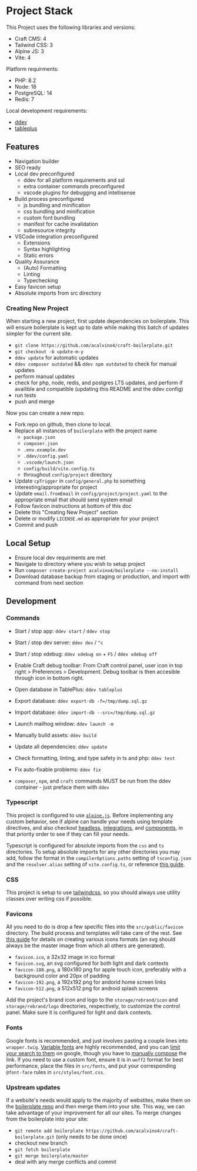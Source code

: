 # Project Stack

This Project uses the following libraries and versions:

- Craft CMS: 4
- Tailwind CSS: 3
- Alpine JS: 3
- Vite: 4

Platform requirments:

- PHP: 8.2
- Node: 18
- PostgreSQL: 14
- Redis: 7

Local development requirements:

- [ddev](https://ddev.readthedocs.io/en/stable/#macos-homebrew)
- [tableplus](https://formulae.brew.sh/cask/tableplus)

## Features

- Navigation builder
- SEO ready
- Local dev preconfigured
  - ddev for all platform requirements and ssl
  - extra container commands preconfigured
  - vscode plugins for debugging and intellisense
- Build process preconfigured
  - js bundling and minification
  - css bundling and minification
  - custom font bundling
  - manifest for cache invalidation
  - subresource integrity
- VSCode integration preconfigured
  - Extensions
  - Syntax highlighting
  - Static errors
- Quality Assurance
  - (Auto) Formatting
  - Linting
  - Typechecking
- Easy favicon setup
- Absolute imports from src directory

### Creating New Project

When starting a new project, first update dependencies on boilerplate. This will ensure boilerplate is kept up to date while making this batch of updates simpler for the current site.

- `git clone https://github.com/acalvino4/craft-boilerplate.git`
- `git checkout -b update-m-y`
- `ddev update` for automatic updates
- `ddev composer outdated` && `ddev npm outdated` to check for manual updates
- perform manual updates
- check for php, node, redis, and postgres LTS updates, and perform if availible and compatible (updating this README and the ddev config)
- run tests
- push and merge

Now you can create a new repo.

- Fork repo on github, then clone to local.
- Replace all instances of `boilerplate` with the project name
  - `package.json`
  - `composer.json`
  - `.env.example.dev`
  - `.ddev/config.yaml`
  - `.vscode/launch.json`
  - `config/build/vite.config.ts`
  - throughout `config/project` directory
- Update `cpTrigger` in `config/general.php` to something interesting/appropriate for project
- Update `email.fromEmail` in `config/project/project.yaml` to the appropriate email that should send system email
- Follow favicon instructions at bottom of this doc
- Delete this "Creating New Project" section
- Delete or modify `LICENSE.md` as appropriate for your project
- Commit and push

## Local Setup

- Ensure local dev requirments are met
- Navigate to directory where you wish to setup project
- Run `composer create-project acalvino4/boilerplate --no-install`
- Download database backup from staging or production, and import with command from next section

## Development

### Commands

- Start / stop app: `ddev start` / `ddev stop`
- Start / stop dev server: `ddev dev` / `^c`
- Start / stop xdebug: `ddev xdebug on` + `F5` / `ddev xdebug off`
- Enable Craft debug toolbar: From Craft control panel, user icon in top right > Preferences > Development. Debug toolbar is then accesible through icon in bottom right.
- Open database in TablePlus: `ddev tableplus`
- Export database: `ddev export-db -f=/tmp/dump.sql.gz`
- Import database: `ddev import-db --src=/tmp/dump.sql.gz`
- Launch mailhog window: `ddev launch -m`
- Manually build assets: `ddev build`
- Update all dependencies: `ddev update`
- Check formatting, linting, and type safety in ts and php: `ddev test`
- Fix auto-fixable problems: `ddev fix`

- `composer`, `npm`, and `craft` commands MUST be run from the ddev container - just preface them with `ddev`

### Typescript

This project is configured to use [`alpine.js`](https://alpinejs.dev/). Before implementing any custom behavior, see if alpine can handle your needs using template directives, and also checkout [headless](https://alpinejs.dev/components#headless), [integrations](https://alpinejs.dev/components#integrations), and [components](https://alpinejs.dev/components#components), in that priority order to see if they can fill your needs.

Typescript is configured for absolute imports from the `css` and `ts` directories. To setup absolute imports for any other directories you may add, follow the format in the `compilerOptions.paths` setting of `tsconfig.json` and the `resolver.alias` setting of `vite.config.ts`, or reference [this guide](https://dev.to/tariky/absolute-imports-vite-typescript-2022-32am).

### CSS

This project is setup to use [tailwindcss](https://tailwindcss.com/), so you should always use utility classes over writing css if possible.

### Favicons

All you need to do is drop a few specific files into the `src/public/favicon` directory. The build process and templates will take care of the rest. See [this guide](https://evilmartians.com/chronicles/how-to-favicon-in-2021-six-files-that-fit-most-needs) for details on creating various icons formats (an svg should always be the master image from which all others are generated).

- `favicon.ico`, a 32x32 image in ico format
- `favicon.svg`, an svg configured for both light and dark contexts
- `favicon-180.png`, a 180x180 png for apple touch icon, preferably with a background color and 20px of padding
- `favicon-192.png`, a 192x192 png for andorid home screen links
- `favicon-512.png`, a 512x512 png for android splash screens

Add the project's brand icon and logo to the `storage/rebrand/icon` and `storage/rebrand/logo` directories, respectively, to customize the control panel. Make sure it is configured for light and dark contexts.

### Fonts

Google fonts is recommended, and just involves pasting a couple lines into `wrapper.twig`. [Variable fonts](https://web.dev/variable-fonts/#variable-fonts-on-google-fonts) are highly recommended, and you can [limit your search to them](https://fonts.google.com/?vfonly=true) on google, though you have to [manually compose](https://web.dev/variable-fonts/#variable-fonts-on-google-fonts) the link. If you need to use a custom font, ensure it is in `woff2` format for best performance, place the files in `src/fonts`, and put your corresponding `@font-face` rules in `src/styles/font.css`.

### Upstream updates

If a website's needs would apply to the majority of webstites, make them on the [boilerplate repo](https://github.com/acalvino4/craft-boilerplate) and then merge them into your site. This way, we can take advantage of your improvement for all our sites. To merge changes from the boilerplate into your site:

- `git remote add boilerplate https://github.com/acalvino4/craft-boilerplate.git` (only needs to be done once)
- checkout new branch
- `git fetch boilerplate`
- `git merge boilerplate/master`
- deal with any merge conflicts and commit
